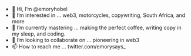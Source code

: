 - 👋 Hi, I’m @emoryhobel
- 👀 I’m interested in ... web3, motorcycles, copywriting, South Africa, and more
- 🌱 I’m currently mastering ... making the perfect coffee, writing copy in my sleep, and coding.
- 💞️ I’m looking to collaborate on ... pioneering in web3
- 📫 How to reach me ... twitter.com/emorysays_ 

<!---
emoryhobel/emoryhobel is a ✨ special ✨ repository because its `README.md` (this file) appears on your GitHub profile.
You can click the Preview link to take a look at your changes.
--->
